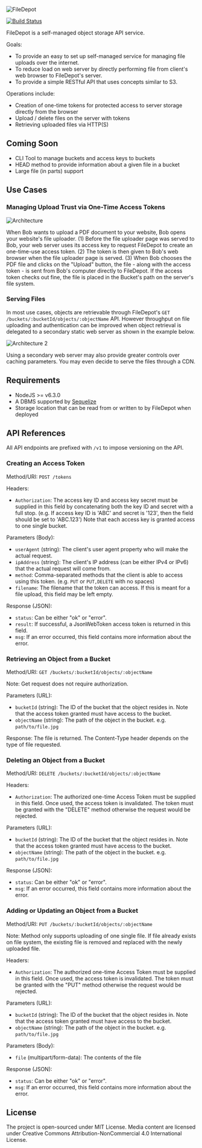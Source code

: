 ![FileDepot](http://i.imgur.com/lYOpp7J.png)

[![Build Status](https://travis-ci.org/mauris/filedepot.svg?branch=master)](https://travis-ci.org/mauris/filedepot)

FileDepot is a self-managed object storage API service.

Goals:

  - To provide an easy to set up self-managed service for managing file uploads over the internet.
  - To reduce load on web server by directly performing file from client's web browser to FileDepot's server.
  - To provide a simple RESTful API that uses concepts similar to S3.

Operations include:

  - Creation of one-time tokens for protected access to server storage directly from the browser
  - Upload / delete files on the server with tokens
  - Retrieving uploaded files via HTTP(S)

## Coming Soon

- CLI Tool to manage buckets and access keys to buckets
- HEAD method to provide information about a given file in a bucket
- Large file (in parts) support

## Use Cases

### Managing Upload Trust via One-Time Access Tokens

![Architecture](http://i.imgur.com/lFbbBOp.gif)

When Bob wants to upload a PDF document to your website, Bob opens your website's file uploader. (1) Before the file uploader page was served to Bob,
your web server uses its access key to request FileDepot to create an one-time-use access token. (2) The token is then given to Bob's web browser
when the file uploader page is served. (3) When Bob chooses the PDF file and clicks on the "Upload" button, the file - along with the access token - is sent from
Bob's computer directly to FileDepot. If the access token checks out fine, the file is placed in the Bucket's path on the server's file system.

### Serving Files

In most use cases, objects are retrievable through FileDepot's `GET /buckets/:bucketId/objects/:objectName` API. However throughput on file uploading and authentication can be improved when object retrieval is delegated to a secondary static web server as shown in the example below.

![Architecture 2](http://i.imgur.com/ijEA8dy.gif)

Using a secondary web server may also provide greater controls over caching parameters. You may even decide to serve the files through a CDN.

## Requirements

- NodeJS >= v6.3.0
- A DBMS supported by [Sequelize](http://docs.sequelizejs.com/)
- Storage location that can be read from or written to by FileDepot when deployed

## API References

All API endpoints are prefixed with `/v1` to impose versioning on the API.

### Creating an Access Token

Method/URI: `POST /tokens`

Headers:

- `Authorization`: The access key ID and access key secret must be supplied in this field by concatenating both the key ID and secret with a full stop. (e.g. If access key ID is 'ABC' and secret is '123', then the field should be set to 'ABC.123') Note that each access key is granted access to one single bucket.

Parameters (Body):

- `userAgent` (string): The client's user agent property who will make the actual request.
- `ipAddress` (string): The client's IP address (can be either IPv4 or IPv6) that the actual request will come from.
- `method`: Comma-separated methods that the client is able to access using this token. (e.g. `PUT` or `PUT,DELETE` with no spaces)
- `filename`: The filename that the token can access. If this is meant for a file upload, this field may be left empty.

Response (JSON):

- `status`: Can be either "ok" or "error".
- `result`: If successful, a JsonWebToken access token is returned in this field.
- `msg`: If an error occurred, this field contains more information about the error.

### Retrieving an Object from a Bucket

Method/URI: `GET /buckets/:bucketId/objects/:objectName`

Note: Get request does not require authorization.

Parameters (URL):

- `bucketId` (string): The ID of the bucket that the object resides in. Note that the access token granted must have access to the bucket.
- `objectName` (string): The path of the object in the bucket. e.g. `path/to/file.jpg`

Response: The file is returned. The Content-Type header depends on the type of file requested.

### Deleting an Object from a Bucket

Method/URI: `DELETE /buckets/:bucketId/objects/:objectName`

Headers:

- `Authorization`: The authorized one-time Access Token must be supplied in this field. Once used, the access token is invalidated. The token must be granted with the "DELETE" method otherwise the request would be rejected.

Parameters (URL):

- `bucketId` (string): The ID of the bucket that the object resides in. Note that the access token granted must have access to the bucket.
- `objectName` (string): The path of the object in the bucket. e.g. `path/to/file.jpg`

Response (JSON):

- `status`: Can be either "ok" or "error".
- `msg`: If an error occurred, this field contains more information about the error.

### Adding or Updating an Object from a Bucket

Method/URI: `PUT /buckets/:bucketId/objects/:objectName`

Note: Method only supports uploading of one single file. If file already exists on file system, the existing file is removed and replaced with the newly uploaded file.

Headers:

- `Authorization`: The authorized one-time Access Token must be supplied in this field. Once used, the access token is invalidated. The token must be granted with the "PUT" method otherwise the request would be rejected.

Parameters (URL):

- `bucketId` (string): The ID of the bucket that the object resides in. Note that the access token granted must have access to the bucket.
- `objectName` (string): The path of the object in the bucket. e.g. `path/to/file.jpg`

Parameters (Body):

- `file` (multipart/form-data): The contents of the file

Response (JSON):

- `status`: Can be either "ok" or "error".
- `msg`: If an error occurred, this field contains more information about the error.

## License

The project is open-sourced under MIT License. Media content are licensed under Creative Commons Attribution-NonCommercial 4.0 International License.

